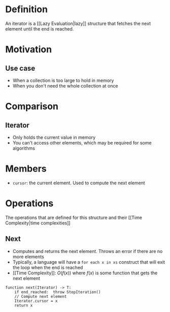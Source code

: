 # Definition
An iterator is a [[Lazy Evaluation|lazy]] structure that fetches the next element until the end is reached.

# Motivation
## Use case
- When a collection is too large to hold in memory
- When you don't need the whole collection at once

# Comparison
## Iterator
<ul class="breakdown">
	<li class="pro">Only holds the current value in memory</li>
	<li class="con">You can't access other elements, which may be required for some algorithms</li>
</ul>

# Members
- `cursor`: the current element. Used to compute the next element

# Operations
The operations that are defined for this structure and their [[Time Complexity|time complexities]]

## Next
- Computes and returns the next element. Throws an error if there are no more elements
- Typically, a language will have a `for each x in xs` construct that will exit the loop when the end is reached
- [[Time Complexity]]: $O(f(x))$ where $f(x)$ is some function that gets the next element

```
function next(Iterator) -> T:
	if end_reached:  throw StopIteration()
	// Compute next element
	Iterator.cursor = x
	return x
```